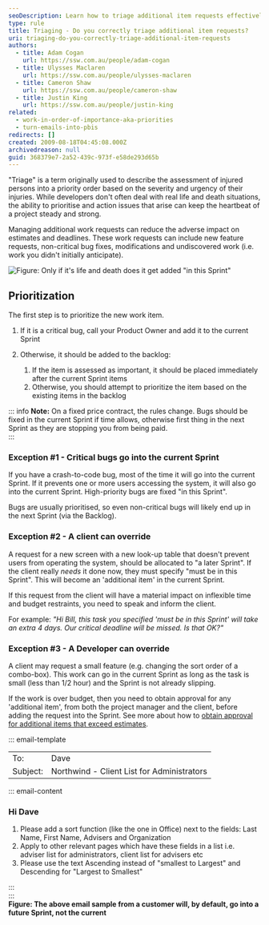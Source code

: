 ```yaml
---
seoDescription: Learn how to triage additional item requests effectively to keep your project on track.
type: rule
title: Triaging - Do you correctly triage additional item requests?
uri: triaging-do-you-correctly-triage-additional-item-requests
authors:
  - title: Adam Cogan
    url: https://ssw.com.au/people/adam-cogan
  - title: Ulysses Maclaren
    url: https://ssw.com.au/people/ulysses-maclaren
  - title: Cameron Shaw
    url: https://ssw.com.au/people/cameron-shaw
  - title: Justin King
    url: https://ssw.com.au/people/justin-king
related:
  - work-in-order-of-importance-aka-priorities
  - turn-emails-into-pbis
redirects: []
created: 2009-08-18T04:45:08.000Z
archivedreason: null
guid: 368379e7-2a52-439c-973f-e58de293d65b
---
```


"Triage" is a term originally used to describe the assessment of injured persons into a priority order based on the severity and urgency of their injuries. While developers don't often deal with real life and death situations, the ability to prioritise and action issues that arise can keep the heartbeat of a project steady and strong.

<!--endintro-->

Managing additional work requests can reduce the adverse impact on estimates and deadlines. These work requests can include new feature requests, non-critical bug fixes, modifications and undiscovered work (i.e. work you didn't initially anticipate).

![Figure: Only if it's life and death does it get added "in this Sprint"](SuccessfulProjects\_Triage.jpg)  

## Prioritization

The first step is to prioritize the new work item.

1. If it is a critical bug, call your Product Owner and add it to the current Sprint
2. Otherwise, it should be added to the backlog:

     1. If the item is assessed as important, it should be placed immediately after the current Sprint items
     2. Otherwise, you should attempt to prioritize the item based on the existing items in the backlog

::: info
**Note:** On a fixed price contract, the rules change. Bugs should be fixed in the current Sprint if time allows, otherwise first thing in the next Sprint as they are stopping you from being paid.  
:::

### Exception #1 - Critical bugs go into the current Sprint

If you have a crash-to-code bug, most of the time it will go into the current Sprint. If it prevents one or more users accessing the system, it will also go into the current Sprint. High-priority bugs are fixed "in this Sprint".

Bugs are usually prioritised, so even non-critical bugs will likely end up in the next Sprint (via the Backlog).

### Exception #2 - A client can override

A request for a new screen with a new look-up table that doesn't prevent users from operating the system, should be allocated to "a later Sprint".
If the client really *needs* it done now, they must specify "must be in this Sprint". This will become an 'additional item' in the current Sprint.

If this request from the client will have a material impact on inflexible time and budget restraints, you need to speak and inform the client.

For example: *"Hi Bill, this task you specified 'must be in this Sprint' will take an extra 4 days. Our critical deadline will be missed. Is that OK?"*

### Exception #3 - A Developer can override

A client may request a small feature (e.g. changing the sort order of a combo-box). This work can go in the current Sprint as long as the task is small (less than 1/2 hour) and the Sprint is not already slipping.  
  
If the work is over budget, then you need to obtain approval for any 'additional item', from both the project manager and the client, before adding the request into the Sprint. See more about how to [obtain approval for additional items that exceed estimates](/inform-clients-about-estimates-overrun).

::: email-template  

|          |     |
| -------- | --- |
| To:      | Dave |
| Subject: | Northwind - Client List for Administrators  |  
::: email-content  

### Hi Dave  

1. Please add a sort function (like the one in Office) next to the fields: Last Name, First Name, Advisers and Organization
2. Apply to other relevant pages which have these fields in a list i.e. adviser list for administrators, client list for advisers etc
3. Please use the text Ascending instead of "smallest to Largest" and Descending for "Largest to Smallest"

:::  
:::  
**Figure: The above email sample from a customer will, by default, go into a future Sprint, not the current**
